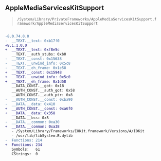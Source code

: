 ## AppleMediaServicesKitSupport

> `/System/Library/PrivateFrameworks/AppleMediaServicesKitSupport.framework/AppleMediaServicesKitSupport`

```diff

-8.0.74.0.0
-  __TEXT.__text: 0xb17f0
+8.1.1.0.0
+  __TEXT.__text: 0xf8e5c
   __TEXT.__auth_stubs: 0xb0
-  __TEXT.__const: 0x15638
-  __TEXT.__unwind_info: 0x5c8
-  __TEXT.__eh_frame: 0x1e58
+  __TEXT.__const: 0x15948
+  __TEXT.__unwind_info: 0x5c0
+  __TEXT.__eh_frame: 0x1d58
   __DATA_CONST.__got: 0x18
   __AUTH_CONST.__auth_got: 0x58
   __AUTH_CONST.__auth_ptr: 0x8
-  __AUTH_CONST.__const: 0xba90
-  __DATA.__data: 0x410
+  __AUTH_CONST.__const: 0xa6f0
+  __DATA.__data: 0x358
   __DATA.__bss: 0x8
-  __DATA.__common: 0xa30
+  __DATA.__common: 0xa38
   - /System/Library/Frameworks/IOKit.framework/Versions/A/IOKit
   - /usr/lib/libSystem.B.dylib
-  Functions: 214
+  Functions: 234
   Symbols:   61
   CStrings:  0
 

```
